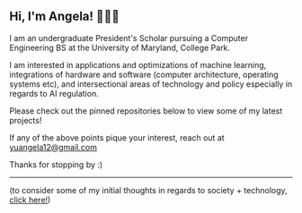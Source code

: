 ## Hi, I'm Angela! 👩🏻‍💻

I am an undergraduate President's Scholar pursuing a Computer Engineering BS at the University of Maryland, College Park. 

I am interested in applications and optimizations of machine learning, integrations of hardware and software (computer architecture, operating systems etc), and intersectional areas of technology and policy especially in regards to AI regulation.

Please check out the pinned repositories below to view some of my latest projects! 

If any of the above points pique your interest, reach out at yuangela12@gmail.com

Thanks for stopping by :)
___

(to consider some of my initial thoughts in regards to society + technology, 
[click here!](https://github.com/AngelaYu-3/posts/blob/main/society%20%2B%20technology.pdf))

<!--
**AngelaYu-3/AngelaYu-3** is a ✨ _special_ ✨ repository because its `README.md` (this file) appears on your GitHub profile.

Here are some ideas to get you started:

- 🔭 I’m currently working on ...
- 🌱 I’m currently learning ...
- 👯 I’m looking to collaborate on ...
- 🤔 I’m looking for help with ...
- 💬 Ask me about ...
- 📫 How to reach me: ...
- 😄 Pronouns: ...
- ⚡ Fun fact: ...
-->
